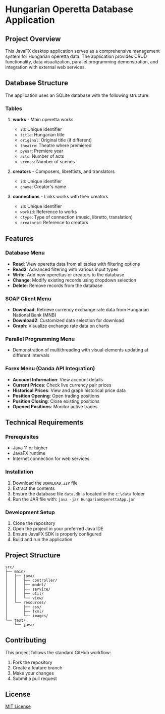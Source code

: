 # Hungarian Operetta Database Application

## Project Overview
This JavaFX desktop application serves as a comprehensive management system for Hungarian operetta data. The application provides CRUD functionality, data visualization, parallel programming demonstration, and integration with external web services.

## Database Structure
The application uses an SQLite database with the following structure:

### Tables
1. **works** - Main operetta works
   - `id`: Unique identifier
   - `title`: Hungarian title
   - `original`: Original title (if different)
   - `theatre`: Theatre where premiered
   - `pyear`: Premiere year
   - `acts`: Number of acts
   - `scenes`: Number of scenes

2. **creators** - Composers, librettists, and translators
   - `id`: Unique identifier
   - `cname`: Creator's name

3. **connections** - Links works with their creators
   - `id`: Unique identifier
   - `workid`: Reference to works
   - `ctype`: Type of connection (music, libretto, translation)
   - `creatorid`: Reference to creators

## Features

### Database Menu
- **Read**: View operetta data from all tables with filtering options
- **Read2**: Advanced filtering with various input types
- **Write**: Add new operettas or creators to the database
- **Change**: Modify existing records using dropdown selection
- **Delete**: Remove records from the database

### SOAP Client Menu
- **Download**: Retrieve currency exchange rate data from Hungarian National Bank (MNB)
- **Download2**: Customized data selection for download
- **Graph**: Visualize exchange rate data on charts

### Parallel Programming Menu
- Demonstration of multithreading with visual elements updating at different intervals

### Forex Menu (Oanda API Integration)
- **Account Information**: View account details
- **Current Prices**: Check live currency pair prices
- **Historical Prices**: View and graph historical price data
- **Position Opening**: Open trading positions
- **Position Closing**: Close existing positions
- **Opened Positions**: Monitor active trades

## Technical Requirements

### Prerequisites
- Java 11 or higher
- JavaFX runtime
- Internet connection for web services

### Installation
1. Download the `DOWNLOAD.ZIP` file
2. Extract the contents
3. Ensure the database file `data.db` is located in the `c:\data` folder
4. Run the JAR file with: `java -jar HungarianOperettaApp.jar`

### Development Setup
1. Clone the repository
2. Open the project in your preferred Java IDE
3. Ensure JavaFX SDK is properly configured
4. Build and run the application

## Project Structure
```
src/
├── main/
│   ├── java/
│   │   ├── controller/
│   │   ├── model/
│   │   ├── service/
│   │   ├── util/
│   │   └── view/
│   └── resources/
│       ├── css/
│       ├── fxml/
│       └── images/
└── test/
    └── java/
```

## Contributing
This project follows the standard GitHub workflow:
1. Fork the repository
2. Create a feature branch
3. Make your changes
4. Submit a pull request

## License
[MIT License](LICENSE)